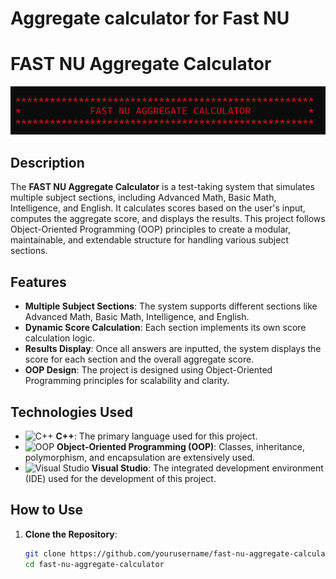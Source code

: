 # Aggregate calculator for Fast NU

# FAST NU Aggregate Calculator

![FAST NU Aggregate Calculator](https://raw.githubusercontent.com/hamzza07x/Aggregate-calculator-for-Fast-NU/refs/heads/master/FAST%20NU%20aggregate%20calculator.png)

## Description

The **FAST NU Aggregate Calculator** is a test-taking system that simulates multiple subject sections, including Advanced Math, Basic Math, Intelligence, and English. It calculates scores based on the user's input, computes the aggregate score, and displays the results. This project follows Object-Oriented Programming (OOP) principles to create a modular, maintainable, and extendable structure for handling various subject sections.

## Features

- **Multiple Subject Sections**: The system supports different sections like Advanced Math, Basic Math, Intelligence, and English.
- **Dynamic Score Calculation**: Each section implements its own score calculation logic.
- **Results Display**: Once all answers are inputted, the system displays the score for each section and the overall aggregate score.
- **OOP Design**: The project is designed using Object-Oriented Programming principles for scalability and clarity.

## Technologies Used

- ![C++](https://upload.wikimedia.org/wikipedia/commons/3/32/C%2B%2B_logo.png) **C++**: The primary language used for this project.
- ![OOP](https://encrypted-tbn0.gstatic.com/images?q=tbn:ANd9GcS5pkHboL-NFHg9F--yIQPCzv4g8gmf8rpong&s) **Object-Oriented Programming (OOP)**: Classes, inheritance, polymorphism, and encapsulation are extensively used.
- ![Visual Studio](https://encrypted-tbn0.gstatic.com/images?q=tbn:ANd9GcTl-TVOFlv0zuzPCOpPphcFv7dbifz3vLq0Cw&s) **Visual Studio**: The integrated development environment (IDE) used for the development of this project.

## How to Use

1. **Clone the Repository**:

   ```bash
   git clone https://github.com/yourusername/fast-nu-aggregate-calculator.git
   cd fast-nu-aggregate-calculator
